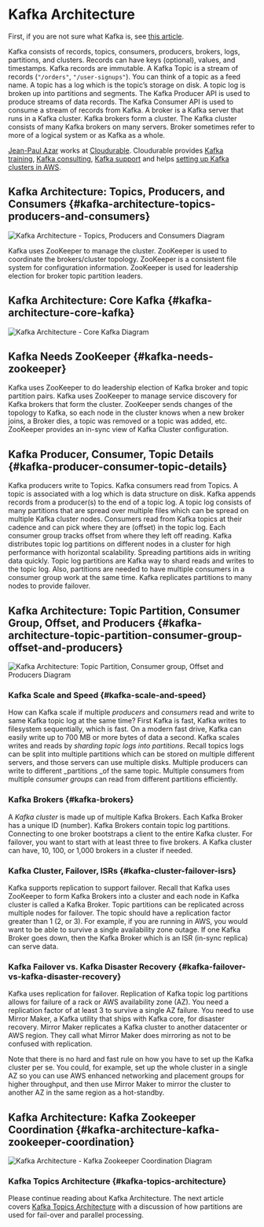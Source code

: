# Kafka Architecture

First, if you are not sure what Kafka is, see [this article](http://cloudurable.com/blog/what-is-kafka/index.html).

Kafka consists of records, topics, consumers, producers, brokers, logs, partitions, and clusters. Records can have keys \(optional\), values, and timestamps. Kafka records are immutable. A Kafka Topic is a stream of records \(`"/orders"`, `"/user-signups"`\). You can think of a topic as a feed name. A topic has a log which is the topic’s storage on disk. A topic log is broken up into partitions and segments. The Kafka Producer API is used to produce streams of data records. The Kafka Consumer API is used to consume a stream of records from Kafka. A broker is a Kafka server that runs in a Kafka cluster. Kafka brokers form a cluster. The Kafka cluster consists of many Kafka brokers on many servers. Broker sometimes refer to more of a logical system or as Kafka as a whole.

[Jean-Paul Azar](https://www.linkedin.com/in/jean-paul-azar-430ba5132/) works at [Cloudurable](http://cloudurable.com/). Cloudurable provides [Kafka training](http://cloudurable.com/kafka-training/index.html), [Kafka consulting](http://cloudurable.com/kafka-aws-consulting/index.html), [Kafka support](http://cloudurable.com/subscription_support/index.html) and helps [setting up Kafka clusters in AWS](http://cloudurable.com/services/index.html).

## Kafka Architecture: Topics, Producers, and Consumers {#kafka-architecture-topics-producers-and-consumers}

![](http://cloudurable.com/images/kafka-architecture-topics-producers-consumers.png "Kafka Architecture - Topics, Producers and Consumers Diagram")

Kafka uses ZooKeeper to manage the cluster. ZooKeeper is used to coordinate the brokers/cluster topology. ZooKeeper is a consistent file system for configuration information. ZooKeeper is used for leadership election for broker topic partition leaders.

## Kafka Architecture: Core Kafka {#kafka-architecture-core-kafka}

![](http://cloudurable.com/images/kafka-architecture-core-kafka.svg "Kafka Architecture - Core Kafka Diagram")

## Kafka Needs ZooKeeper {#kafka-needs-zookeeper}

Kafka uses ZooKeeper to do leadership election of Kafka broker and topic partition pairs. Kafka uses ZooKeeper to manage service discovery for Kafka brokers that form the cluster. ZooKeeper sends changes of the topology to Kafka, so each node in the cluster knows when a new broker joins, a Broker dies, a topic was removed or a topic was added, etc. ZooKeeper provides an in-sync view of Kafka Cluster configuration.

## Kafka Producer, Consumer, Topic Details {#kafka-producer-consumer-topic-details}

Kafka producers write to Topics. Kafka consumers read from Topics. A topic is associated with a log which is data structure on disk. Kafka appends records from a producer\(s\) to the end of a topic log. A topic log consists of many partitions that are spread over multiple files which can be spread on multiple Kafka cluster nodes. Consumers read from Kafka topics at their cadence and can pick where they are \(offset\) in the topic log. Each consumer group tracks offset from where they left off reading. Kafka distributes topic log partitions on different nodes in a cluster for high performance with horizontal scalability. Spreading partitions aids in writing data quickly. Topic log partitions are Kafka way to shard reads and writes to the topic log. Also, partitions are needed to have multiple consumers in a consumer group work at the same time. Kafka replicates partitions to many nodes to provide failover.

## Kafka Architecture: Topic Partition, Consumer Group, Offset, and Producers {#kafka-architecture-topic-partition-consumer-group-offset-and-producers}

![](http://cloudurable.com/images/kafka-architecture-topic-partition-consumer-group-offset-producers.png "Kafka Architecture: Topic Partition, Consumer group, Offset and Producers Diagram")

### Kafka Scale and Speed {#kafka-scale-and-speed}

How can Kafka scale if multiple _producers_ and _consumers_ read and write to same Kafka topic log at the same time? First Kafka is fast, Kafka writes to filesystem sequentially, which is fast. On a modern fast drive, Kafka can easily write up to 700 MB or more bytes of data a second. Kafka scales writes and reads by _sharding topic logs into partitions_. Recall topics logs can be split into multiple partitions which can be stored on multiple different servers, and those servers can use multiple disks. Multiple producers can write to different _partitions _of the same topic. Multiple consumers from multiple _consumer groups_ can read from different partitions efficiently.

### Kafka Brokers {#kafka-brokers}

A _Kafka cluster_ is made up of multiple Kafka Brokers. Each Kafka Broker has a unique ID \(number\). Kafka Brokers contain topic log partitions. Connecting to one broker bootstraps a client to the entire Kafka cluster. For failover, you want to start with at least three to five brokers. A Kafka cluster can have, 10, 100, or 1,000 brokers in a cluster if needed.

### Kafka Cluster, Failover, ISRs {#kafka-cluster-failover-isrs}

Kafka supports replication to support failover. Recall that Kafka uses ZooKeeper to form Kafka Brokers into a cluster and each node in Kafka cluster is called a Kafka Broker. Topic partitions can be replicated across multiple nodes for failover. The topic should have a replication factor greater than 1 \(2, or 3\). For example, if you are running in AWS, you would want to be able to survive a single availability zone outage. If one Kafka Broker goes down, then the Kafka Broker which is an ISR \(in-sync replica\) can serve data.

### Kafka Failover vs. Kafka Disaster Recovery {#kafka-failover-vs-kafka-disaster-recovery}

Kafka uses replication for failover. Replication of Kafka topic log partitions allows for failure of a rack or AWS availability zone \(AZ\). You need a replication factor of at least 3 to survive a single AZ failure. You need to use Mirror Maker, a Kafka utility that ships with Kafka core, for disaster recovery. Mirror Maker replicates a Kafka cluster to another datacenter or AWS region. They call what Mirror Maker does mirroring as not to be confused with replication.

Note that there is no hard and fast rule on how you have to set up the Kafka cluster per se. You could, for example, set up the whole cluster in a single AZ so you can use AWS enhanced networking and placement groups for higher throughput, and then use Mirror Maker to mirror the cluster to another AZ in the same region as a hot-standby.

## Kafka Architecture: Kafka Zookeeper Coordination {#kafka-architecture-kafka-zookeeper-coordination}

![](http://cloudurable.com/images/kafka-architecture-kafka-zookeeper-coordination.png "Kafka Architecture - Kafka Zookeeper Coordination Diagram")

### Kafka Topics Architecture {#kafka-topics-architecture}

Please continue reading about Kafka Architecture. The next article covers [Kafka Topics Architecture](http://cloudurable.com/blog/kafka-architecture-topics/index.html) with a discussion of how partitions are used for fail-over and parallel processing.



